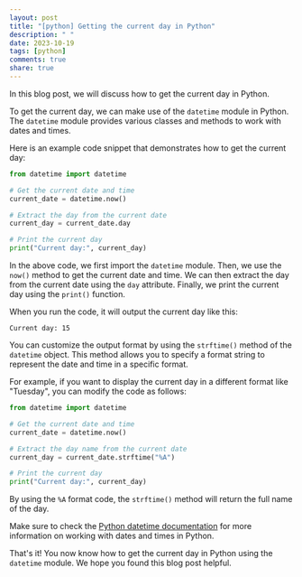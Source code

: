 ```yaml
---
layout: post
title: "[python] Getting the current day in Python"
description: " "
date: 2023-10-19
tags: [python]
comments: true
share: true
---
```


In this blog post, we will discuss how to get the current day in Python. 

To get the current day, we can make use of the `datetime` module in Python. The `datetime` module provides various classes and methods to work with dates and times.

Here is an example code snippet that demonstrates how to get the current day:

```python
from datetime import datetime

# Get the current date and time
current_date = datetime.now()

# Extract the day from the current date
current_day = current_date.day

# Print the current day
print("Current day:", current_day)
```

In the above code, we first import the `datetime` module. Then, we use the `now()` method to get the current date and time. We can then extract the day from the current date using the `day` attribute. Finally, we print the current day using the `print()` function.

When you run the code, it will output the current day like this:

```
Current day: 15
```

You can customize the output format by using the `strftime()` method of the `datetime` object. This method allows you to specify a format string to represent the date and time in a specific format.

For example, if you want to display the current day in a different format like "Tuesday", you can modify the code as follows:

```python
from datetime import datetime

# Get the current date and time
current_date = datetime.now()

# Extract the day name from the current date
current_day = current_date.strftime("%A")

# Print the current day
print("Current day:", current_day)
```

By using the `%A` format code, the `strftime()` method will return the full name of the day.

Make sure to check the [Python datetime documentation](https://docs.python.org/3/library/datetime.html) for more information on working with dates and times in Python.

That's it! You now know how to get the current day in Python using the `datetime` module. We hope you found this blog post helpful.